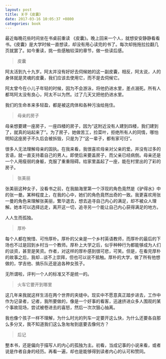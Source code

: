 ```yaml
---
layout: post
title: 关于《皮囊》
date: 2017-03-16 10:05:37 +0800
categories: book
---
```


最近每晚花些时间坐在书桌前重读 《皮囊》。晚上回来一个人，就想安安静静看看书。《皮囊》是大学时候一直想读，却没有用心读完的书了。每次却拖拖拉拉翻几页就罢了。如今重读，挑一些感触较深的章节，做一些读后感。

> 皮囊

阿太活到九十九岁。阿太并没有好好去伺候她的这一副皮囊，相反，阿太说，人的身体就是灵魂的皮囊，我们应该去使用它，而不是去伺候它。

阿太曾今在小儿子年轻的时候，因为不会游泳，将他扔进水里，差点溺死。所有人都骂阿太没有良心，阿太不以为然。过了几天又把他扔进水里。

我们的生命本来多轻盈，都是被这肉体和各种污浊给拖住。

> 母亲的房子

母亲想要建一座房子，一座四楼的房子，因为“这附近没有人建到四楼，我们建到了，就真的站起来了”。为了房子，她做苦工，捡菜叶，拒绝所有人的同情，哪怕明知这座房子不久后会被拆毁，只是为了“这一辈子，都有家可归”。

很多人无法理解母亲的固执。在我来看，我很喜欢母亲对父亲的爱。并没有过多的言语，就一直支持着自己的男人。即使后来要盖房子，而父亲已经病倒。母亲还是一个人用瘦弱的身躯，克服了重重阻碍。给家里盖起了一座，能在村里出的了彩的房子。

> 张美丽

张美丽这种女子，没看书之前，在我脑海里第一个浮现的角色竟然是《驴得水》中的张一曼。某种程度上，在我的心中，她们的角色竟然出奇的一致。我更喜欢用张一曼的角色来理解张美丽，繁华退去，想去追寻自己内心的满足，却不被众人理解。她本可以选择远走，离开这一切，追寻另一个能让自己内心获得满足的地方。

人人生而孤独。

> 厚朴

每个人都在惋惜、可怜厚朴。厚朴的父亲是一个乡村英语教师，而厚朴的最后的下场也不过是回到乡村当一个教师。厚朴上大学之后，似乎种种行为都能够成为人们的谈资，甚至是笑资。作者，对这样的厚朴感到很可悲，可笑。但是，在看完厚朴的故事之后，我却...谈不上崇拜，但也可以说不抵触。厚朴的大学，做了所有他想做的，学吉他、搞乐队还是追各种女孩子。

无所谓啦，评判一个人的标准又不是统一的。

> 火车它要开到哪里

这几年来我就这样生活在两个世界的夹缝中。现实中不愿意真正踏步进去，工作中作为记录者，记者，我所要做的，像是一个好事的看客，迅速挤进众多人围观的某个事故现场，尝试被卷进去的喜怒，然后一次次狠心抽离。

我也像个孩子一样不理解，为什么时光的列车一定要开这么快，为什么还要各自那么多分叉，我不知道我们这么急匆匆到底要去像何方？

> 后记

整本书，还是偏向于描写人的内心的孤独为主。初看，当成记事的小说来看，或者说是作者自身的经历。再看一遍，却也是能够得到读者内心的认可和赞同。

